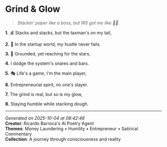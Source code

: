 # Grind & Glow

> *Stackin' paper like a boss, but IRS got me like 😬💸.*

**1.** 💰 Stacks and stacks, but the taxman's on my tail,


**2.** 🚀 In the startup world, my hustle never fails.


**3.** 🙏 Grounded, yet reaching for the stars,


**4.** I dodge the system's snares and bars.


**5.** 🎭 Life's a game, I'm the main player,


**6.** Entrepreneurial spirit, no one's slayer.


**7.** The grind is real, but so is my glow,


**8.** Staying humble while stacking dough.



---

*Generated on 2025-10-04 at 08:42:46*  
**Creator**: Ricardo Barroca's AI Poetry Agent  
**Themes**: Money Laundering • Humility • Entrepreneur • Satirical Commentary  
**Collection**: A journey through consciousness and reality